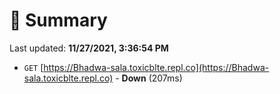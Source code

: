 # 📖 Summary
Last updated: **11/27/2021, 3:36:54 PM**

- `GET` [https://Bhadwa-sala.toxicblte.repl.co](https://Bhadwa-sala.toxicblte.repl.co) - **Down** (207ms)
